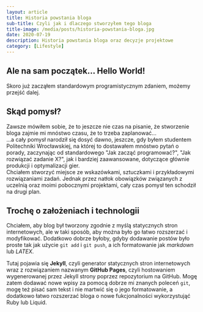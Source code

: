 ```yaml
---
layout: article
title: Historia powstania bloga
sub-title: Czyli jak i dlaczego stworzyłem tego bloga
title-image: /media/posts/historia-powstania-bloga.jpg
date: 2020-07-19
description: Historia powstania bloga oraz decyzje projektowe
category: [Lifestyle]
---
```


## Ale na sam początek... Hello World!

Skoro już zacząłem standardowym programistycznym zdaniem, możemy przejść dalej.

## Skąd pomysł?

Zawsze mówiłem sobie, że to jeszcze nie czas na pisanie, że stworzenie bloga zajmie mi mnóstwo czasu, że to trzeba zaplanować...    
...a cały pomysł narodził się dosyć dawno, jeszcze, gdy byłem studentem Politechniki Wrocławskiej, na której to dostawałem mnóstwo pytań o porady, zaczynając od standardowego "Jak zacząć programować?", "Jak rozwiązać zadanie X?", jak i bardziej zaawansowane, dotyczące głównie produkcji i optymalizacji gier.    
Chciałem stworzyć miejsce ze wskazówkami, sztuczkami i przykładowymi rozwiązaniami zadań. Jednak przez natłok obowiązków związanych z uczelnią oraz moimi pobocznymi projektami, cały czas pomysł ten schodził na drugi plan.

## Trochę o założeniach i technologii

Chciałem, aby blog był tworzony zgodnie z myślą statycznych stron internetowych, ale w taki sposób, aby można było go łatwo rozszerzać i modyfikować.
Dodatkowo dobrze byłoby, gdyby dodawanie postów było proste tak jak użycie `git add` i&nbsp;`git push`, a ich formatowanie jak *markdown* lub *LATEX*.

Tutaj pojawia się **Jekyll**, czyli generator statycznych stron internetowych wraz z rozwiązaniem nazwanym **GitHub Pages**, czyli hostowaniem wygenerowanej przez Jekyll strony poprzez repozytorium na GitHub.
Mogę zatem dodawać nowe wpisy za pomocą dobrze mi znanych poleceń `git`, mogę też pisać sam tekst i nie martwić się o jego formatowanie, a dodatkowo łatwo rozszerzać bloga o nowe fukcjonalności wykorzystująć Ruby lub Liquid.